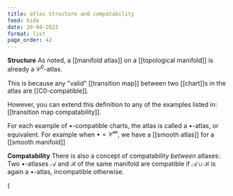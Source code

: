 ```yaml
---
title: atlas structure and compatability
feed: hide
date: 20-04-2023
format: list
page_order: 42
---
```



**Structure**
As noted, a [[manifold atlas]] on a [[topological manifold]] is already a $\mathcal C^0$-atlas.

This is because any "valid" [[transition map]] between two [[chart]]s in the atlas are [[C0-compatible]].

However, you can extend this definition to any of the examples listed in: [[transition map compatability]]. 

For each example of $\bullet$-compatible charts, the atlas is called a $\bullet$-atlas, or equivalent.
For example when $\bullet = \mathcal C^\infty$, we have a [[smooth atlas]] for a [[smooth manifold]]

**Compatability**
There is also a concept of compatability *between* atlases: Two $\bullet$-atlases $\mathscr A$ and $\mathscr B$ of the same manifold are compatible if $\mathscr A\cup \mathscr B$ is again a $\bullet$-atlas, incompatible otherwise.

\(